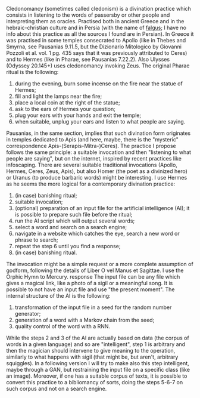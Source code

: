 Cledonomancy (sometimes called cledonism) is a divination practice which consists in listening to the words of passersby or other people and interpreting them as oracles. Practised both in ancient Greece and in the hebraic-christian culture and in Persia (with the name of [falgus](https://iranicaonline.org/articles/divination); I have no info about this practice as all the sources I found are in Persian). In Greece it was practised in some temples consecrated to Apollo (like in Thebes and Smyrna, see Pausanias 9.11.5, but the Dizionario Mitologico by Giovanni Pozzoli et al. vol. 1 pg. 435 says that it was previously attributed to Ceres) and to Hermes (like in Pharae, see Pausanias 7.22.2). Also Ulysses (Odyssey 20.145+) uses cledonomancy invoking Zeus. The original Pharae ritual is the following:

1. during the evening, burn some incense on the fire near the statue of Hermes;
2. fill and light the lamps near the fire;
3. place a local coin at the right of the statue;
4. ask to the ears of Hermes your question;
5. plug your ears with your hands and exit the temple;
6. when suitable, unplug your ears and listen to what people are saying.

Pausanias, in the same section, implies that such divination form originates in temples dedicated to Apis (and here, maybe, there is the "mysteric" correspondence Apis-(Serapis-Mitra-)Ceres). The practice I propose follows the same principle: a suitable invocation and then "listening to what people are saying", but on the internet, inspired by recent practices like infoscaping. There are several suitable traditional invocations (Apollo, Hermes, Ceres, Zeus, Apis), but also Homer (the poet as a divinized hero) or Uranus (to produce barbaric words) might be interesting. I use Hermes as he seems the more logical for a contemporary divination practice:

1. (in case) banishing ritual;
2. suitable invocation;
3. (optional) preparation of an input file for the artificial intelligence (AI); it is possible to prepare such file before the ritual;
4. run the AI script which will output several words;
5. select a word and search on a search engine;
6. navigate in a website which catches the eye, search a new word or phrase to search;
7. repeat the step 6 until you find a response;
8. (in case) banishing ritual.

The invocation might be a simple request or a more complete assumption of godform, following the details of Liber O vel Manus et Sagittae. I use the Orphic Hymn to Mercury.
response
The input file can be any file which gives a magical link, like a photo of a sigil or a meaningful song. It is possible to not have an input file and use "the present moment". The internal structure of the AI is the following:

1. transformation of the input file in a seed for the random number generator;
2. generation of a word with a Markov chain from the seed;
3. quality control of the word with a RNN.

While the steps 2 and 3 of the AI are actually based on data (the corpus of words in a given language) and so are "intelligent", step 1 is arbitrary and then the magician should intervene to give meaning to the operation, similarly to what happens with sigil (that might be, but aren't, arbitrary squiggles). In a following version I will try to make also this step intelligent, maybe through a GAN, but restraining the input file on a specific class (like an image). Moreover, if one has a suitable corpus of texts, it is possible to convert this practice to a bibliomancy of sorts, doing the steps 5-6-7 on such corpus and not on a search engine.
